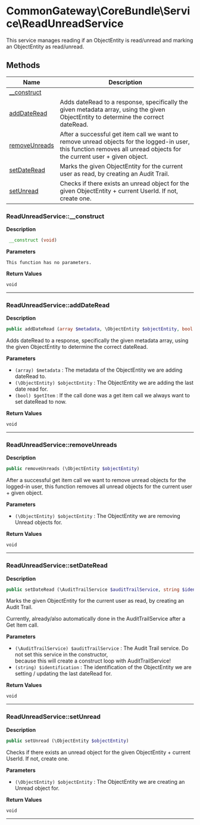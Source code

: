 # CommonGateway\CoreBundle\Service\ReadUnreadService  

This service manages reading if an ObjectEntity is read/unread and marking an ObjectEntity as read/unread.





## Methods

| Name | Description |
|------|-------------|
|[__construct](#readunreadservice__construct)||
|[addDateRead](#readunreadserviceadddateread)|Adds dateRead to a response, specifically the given metadata array, using the given ObjectEntity to determine the correct dateRead.|
|[removeUnreads](#readunreadserviceremoveunreads)|After a successful get item call we want to remove unread objects for the logged-in user, this function removes all unread objects for the current user + given object.|
|[setDateRead](#readunreadservicesetdateread)|Marks the given ObjectEntity for the current user as read, by creating an Audit Trail.|
|[setUnread](#readunreadservicesetunread)|Checks if there exists an unread object for the given ObjectEntity + current UserId. If not, create one.|




### ReadUnreadService::__construct  

**Description**

```php
 __construct (void)
```

 

 

**Parameters**

`This function has no parameters.`

**Return Values**

`void`


<hr />


### ReadUnreadService::addDateRead  

**Description**

```php
public addDateRead (array $metadata, \ObjectEntity $objectEntity, bool $getItem)
```

Adds dateRead to a response, specifically the given metadata array, using the given ObjectEntity to determine the correct dateRead. 

 

**Parameters**

* `(array) $metadata`
: The metadata of the ObjectEntity we are adding dateRead to.  
* `(\ObjectEntity) $objectEntity`
: The ObjectEntity we are adding the last date read for.  
* `(bool) $getItem`
: If the call done was a get item call we always want to set dateRead to now.  

**Return Values**

`void`




<hr />


### ReadUnreadService::removeUnreads  

**Description**

```php
public removeUnreads (\ObjectEntity $objectEntity)
```

After a successful get item call we want to remove unread objects for the logged-in user, this function removes all unread objects for the current user + given object. 

 

**Parameters**

* `(\ObjectEntity) $objectEntity`
: The ObjectEntity we are removing Unread objects for.  

**Return Values**

`void`




<hr />


### ReadUnreadService::setDateRead  

**Description**

```php
public setDateRead (\AuditTrailService $auditTrailService, string $identification)
```

Marks the given ObjectEntity for the current user as read, by creating an Audit Trail. 

Currently, already/also automatically done in the AuditTrailService after a Get Item call. 

**Parameters**

* `(\AuditTrailService) $auditTrailService`
: The Audit Trail service. Do not set this service in the constructor,  
because this will create a construct loop with AuditTrailService!  
* `(string) $identification`
: The identification of the ObjectEntity we are setting / updating the last dateRead for.  

**Return Values**

`void`




<hr />


### ReadUnreadService::setUnread  

**Description**

```php
public setUnread (\ObjectEntity $objectEntity)
```

Checks if there exists an unread object for the given ObjectEntity + current UserId. If not, create one. 

 

**Parameters**

* `(\ObjectEntity) $objectEntity`
: The ObjectEntity we are creating an Unread object for.  

**Return Values**

`void`




<hr />

